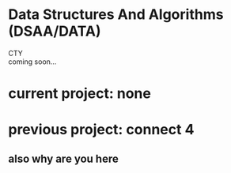 # Data Structures And Algorithms (DSAA/DATA) 
CTY <br> 
coming soon...

# current project: none
# previous project: connect 4

## also why are you here

<!-- 
End of session notes:

Logout of: 
- github
- vs code
- google (home and aiw272)
- monkeytype
- deltamath
- code HS
- shell shockers . io
- go to settings to check for automatically fill passwords
- google classroom

-->
